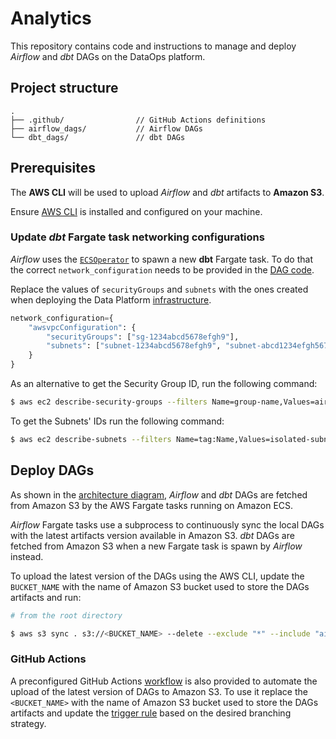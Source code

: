 # Analytics

This repository contains code and instructions to manage and deploy *Airflow* and *dbt* DAGs on the DataOps platform.

## Project structure

```
.
├── .github/                // GitHub Actions definitions
├── airflow_dags/           // Airflow DAGs
└── dbt_dags/               // dbt DAGs
```

## Prerequisites

The **AWS CLI** will be used to upload *Airflow* and *dbt* artifacts to **Amazon S3**.

Ensure [AWS CLI](https://docs.aws.amazon.com/cli/latest/userguide/install-cliv2.html) is installed and configured on your machine.

### Update *dbt* Fargate task networking configurations

*Airflow* uses the [`ECSOperator`](https://airflow.apache.org/docs/stable/_api/airflow/contrib/operators/ecs_operator/index.html) to spawn a new **dbt** Fargate task. To do that the correct `network_configuration` needs to be provided in the [DAG code](airflow_dags/redshift_transformations.py#L39-L44).

Replace the values of `securityGroups` and `subnets` with the ones created when deploying the Data Platform [infrastructure](../dataops-infra).

```py
network_configuration={
    "awsvpcConfiguration": {
        "securityGroups": ["sg-1234abcd5678efgh9"],
        "subnets": ["subnet-1234abcd5678efgh9", "subnet-abcd1234efgh5678j"]
    }
}
```

As an alternative to get the Security Group ID, run the following command:

```sh
$ aws ec2 describe-security-groups --filters Name=group-name,Values=airflow-sg-cdk --query "SecurityGroups[*].{Name:GroupName,ID:GroupId}"
```

To get the Subnets' IDs run the following command:

```sh
$ aws ec2 describe-subnets --filters Name=tag:Name,Values=isolated-subnet-eu-west-1a,isolated-subnet-eu-west-1b --query 'Subnets[*].SubnetId'
```

## Deploy DAGs

As shown in the [architecture diagram](../README.md), *Airflow* and *dbt* DAGs are fetched from Amazon S3 by the AWS Fargate tasks running on Amazon ECS. 

*Airflow* Fargate tasks use a subprocess to continuously sync the local DAGs with the latest artifacts version available in Amazon S3. *dbt* DAGs are fetched from Amazon S3 when a new Fargate task is spawn by *Airflow* instead.

To upload the latest version of the DAGs using the AWS CLI, update the `BUCKET_NAME` with the name of Amazon S3 bucket used to store the DAGs artifacts and run:

```sh
# from the root directory

$ aws s3 sync . s3://<BUCKET_NAME> --delete --exclude "*" --include "airflow_dags/*" --include "dbt_dags/*"
```

### GitHub Actions

A preconfigured GitHub Actions [workflow](.github/workflows/aws.yml) is also provided to automate the upload of the latest version of DAGs to Amazon S3. To use it replace the `<BUCKET_NAME>` with the name of Amazon S3 bucket used to store the DAGs artifacts and update the [trigger rule](.github/workflows/aws.yml#L1-L6) based on the desired branching strategy.
